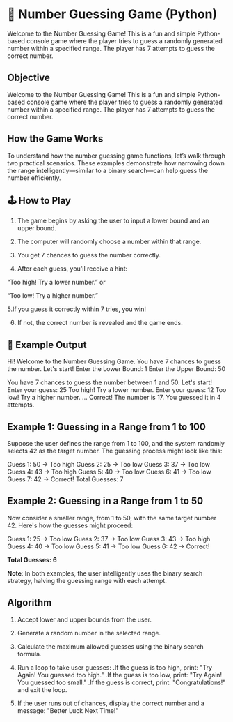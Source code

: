 # 🎯 Number Guessing Game (Python)

Welcome to the Number Guessing Game! This is a fun and simple Python-based console game where the player tries to guess a randomly generated number within a specified range. The player has 7 attempts to guess the correct number.

## Objective

Welcome to the Number Guessing Game! This is a fun and simple Python-based console game where the player tries to guess a randomly generated number within a specified range. The player has 7 attempts to guess the correct number.

## How the Game Works

To understand how the number guessing game functions, let’s walk through two practical scenarios. These examples demonstrate how narrowing down the range intelligently—similar to a binary search—can help guess the number efficiently.

## 🕹️ How to Play

1. The game begins by asking the user to input a lower bound and an upper bound.

2. The computer will randomly choose a number within that range.

3. You get 7 chances to guess the number correctly.

4. After each guess, you'll receive a hint:

  “Too high! Try a lower number.” or

  “Too low! Try a higher number.”

5.If you guess it correctly within 7 tries, you win!

6. If not, the correct number is revealed and the game ends.

## 📌 Example Output

Hi! Welcome to the Number Guessing Game.
You have 7 chances to guess the number. Let's start!
Enter the Lower Bound: 1
Enter the Upper Bound: 50

You have 7 chances to guess the number between 1 and 50. Let's start!
Enter your guess: 25
Too high! Try a lower number.
Enter your guess: 12
Too low! Try a higher number.
...
Correct! The number is 17. You guessed it in 4 attempts.

## Example 1: Guessing in a Range from 1 to 100

Suppose the user defines the range from 1 to 100, and the system randomly selects 42 as the target number. The guessing process might look like this:

Guess 1: 50 → Too high
Guess 2: 25 → Too low
Guess 3: 37 → Too low
Guess 4: 43 → Too high
Guess 5: 40 → Too low
Guess 6: 41 → Too low
Guess 7: 42 → Correct!
Total Guesses: 7

## Example 2: Guessing in a Range from 1 to 50

Now consider a smaller range, from 1 to 50, with the same target number 42. Here's how the guesses might proceed:

Guess 1: 25 → Too low
Guess 2: 37 → Too low
Guess 3: 43 → Too high
Guess 4: 40 → Too low
Guess 5: 41 → Too low
Guess 6: 42 → Correct!

**Total Guesses: 6**

**Note**: In both examples, the user intelligently uses the binary search strategy, halving the guessing range with each attempt.

## Algorithm

1. Accept lower and upper bounds from the user.

2. Generate a random number in the selected range.

3. Calculate the maximum allowed guesses using the binary search formula.
4. Run a loop to take user guesses:
   .If the guess is too high, print: "Try Again! You guessed too high."
   .If the guess is too low, print: "Try Again! You guessed too small."
   .If the guess is correct, print: "Congratulations!" and exit the loop.
5. If the user runs out of chances, display the correct number and a message: "Better Luck Next Time!"
